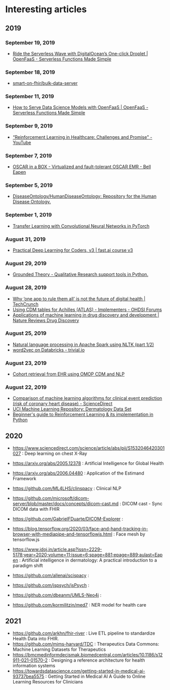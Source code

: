 # Interesting articles

## 2019

### September 19, 2019
- [Ride the Serverless Wave with DigitalOcean’s One-click Droplet | OpenFaaS - Serverless Functions Made Simple](https://www.openfaas.com/blog/digitalocean-one-click/)
### September 18, 2019
- [smart-on-fhir/bulk-data-server](https://github.com/smart-on-fhir/bulk-data-server)
### September 11, 2019
- [How to Serve Data Science Models with OpenFaaS | OpenFaaS - Serverless Functions Made Simple](https://www.openfaas.com/blog/python-datascience-with-openfaas/)
### September 9, 2019
- [“Reinforcement Learning in Healthcare: Challenges and Promise" - YouTube](https://www.youtube.com/watch?v=OsGxPVYR2xo)
### September 7, 2019
- [OSCAR in a BOX - Virtualized and fault-tolerant OSCAR EMR - Bell Eapen](https://nuchange.ca/2019/08/oscar-in-a-box-virtualized-and-fault-tolerant-oscar-emr.html)
### September 5, 2019
- [DiseaseOntology/HumanDiseaseOntology: Repository for the Human Disease Ontology.](https://github.com/DiseaseOntology/HumanDiseaseOntology)
### September 1, 2019
- [Transfer Learning with Convolutional Neural Networks in PyTorch](https://towardsdatascience.com/transfer-learning-with-convolutional-neural-networks-in-pytorch-dd09190245ce)
### August 31, 2019
- [Practical Deep Learning for Coders, v3 | fast.ai course v3](https://course.fast.ai/)
### August 29, 2019
- [Grounded Theory - Qualitative Research support tools in Python.](https://nuchange.ca/2017/09/grounded-theory-qualitative-research-python.html)
### August 28, 2019
- [Why ‘one app to rule them all’ is not the future of digital health | TechCrunch](https://techcrunch.com/2019/08/27/why-one-app-to-rule-them-all-is-not-the-future-of-digital-health/)
- [Using CDM tables for Achilles (ATLAS) - Implementers - OHDSI Forums](https://forums.ohdsi.org/t/using-cdm-tables-for-achilles-atlas/4850)
- [Applications of machine learning in drug discovery and development | Nature Reviews Drug Discovery](https://www.nature.com/articles/s41573-019-0024-5)
### August 25, 2019
- [Natural language processing in Apache Spark using NLTK (part 1/2)](https://towardsdatascience.com/natural-language-processing-in-apache-spark-using-nltk-part-1-2-58c68824f660)
- [word2vec on Databricks - trivial.io](https://trivial.io/word2vec-on-databricks-791157831eaa)
### August 23, 2019
- [Cohort retrieval from EHR using OMOP CDM and NLP](https://arxiv.org/pdf/1901.07601.pdf)
### August 22, 2019
- [Comparison of machine learning algorithms for clinical event prediction (risk of coronary heart disease) - ScienceDirect](https://www.sciencedirect.com/science/article/pii/S1532046419301765)
- [UCI Machine Learning Repository: Dermatology Data Set](https://archive.ics.uci.edu/ml/datasets/dermatology)
- [Beginner's guide to Reinforcement Learning & its implementation in Python](https://www.analyticsvidhya.com/blog/2017/01/introduction-to-reinforcement-learning-implementation/)


## 2020

- https://www.sciencedirect.com/science/article/abs/pii/S1532046420301027 : Deep learning on chest X-Ray
- https://arxiv.org/abs/2005.12378 : Artificial Intelligence for Global Health

- https://arxiv.org/abs/2006.04480 : Application of the Estimand Framework
- https://github.com/ML4LHS/clinspacy : Clinical NLP
- https://github.com/microsoft/dicom-server/blob/master/docs/concepts/dicom-cast.md : DICOM cast - Sync DICOM data with FHIR
- https://github.com/GabrielFDuarte/DICOM-Explorer :
- https://blog.tensorflow.org/2020/03/face-and-hand-tracking-in-browser-with-mediapipe-and-tensorflowjs.html : Face mesh by tensorflow.js
- https://www.idoj.in/article.asp?issn=2229-5178;year=2020;volume=11;issue=6;spage=881;epage=889;aulast=Eapen : Artificial intelligence in dermatology: A practical introduction to a paradigm shift
- https://github.com/allenai/scispacy :
- https://github.com/jspsych/jsPsych :
- https://github.com/dbeanm/UMLS-Neo4j :
- https://github.com/kormilitzin/med7 : NER model for health care

## 2021

- https://github.com/arkhn/fhir-river : Live ETL pipeline to standardize Health Data into FHIR.
- https://github.com/mims-harvard/TDC : Therapeutics Data Commons: Machine Learning Datasets for Therapeutics
- https://bmcmedinformdecismak.biomedcentral.com/articles/10.1186/s12911-021-01570-2 : Designing a reference architecture for health information systems
- https://towardsdatascience.com/getting-started-in-medical-ai-93737bea5575 : Getting Started in Medical AI A Guide to Online Learning Resources for Clinicians
